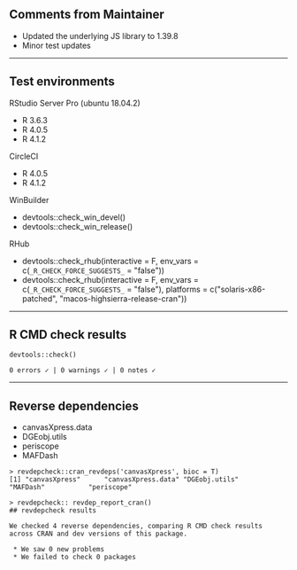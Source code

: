 ## Comments from Maintainer

* Updated the underlying JS library to 1.39.8
* Minor test updates

---  

## Test environments


RStudio Server Pro (ubuntu 18.04.2)  

* R 3.6.3
* R 4.0.5
* R 4.1.2

CircleCI

* R 4.0.5
* R 4.1.2

WinBuilder

* devtools::check_win_devel()  
* devtools::check_win_release()  

RHub

* devtools::check_rhub(interactive = F, 
                       env_vars    = c(`_R_CHECK_FORCE_SUGGESTS_` = "false"))
* devtools::check_rhub(interactive = F, 
                       env_vars    = c(`_R_CHECK_FORCE_SUGGESTS_` = "false"),
                       platforms = c("solaris-x86-patched", 
                                     "macos-highsierra-release-cran"))

---  

## R CMD check results


```
devtools::check()  

0 errors ✓ | 0 warnings ✓ | 0 notes ✓
```

---  

## Reverse dependencies

* canvasXpress.data
* DGEobj.utils
* periscope
* MAFDash

```
> revdepcheck::cran_revdeps('canvasXpress', bioc = T)
[1] "canvasXpress"      "canvasXpress.data" "DGEobj.utils"      "MAFDash"           "periscope"  

```

```
> revdepcheck:: revdep_report_cran()
## revdepcheck results

We checked 4 reverse dependencies, comparing R CMD check results across CRAN and dev versions of this package.

 * We saw 0 new problems
 * We failed to check 0 packages

```
